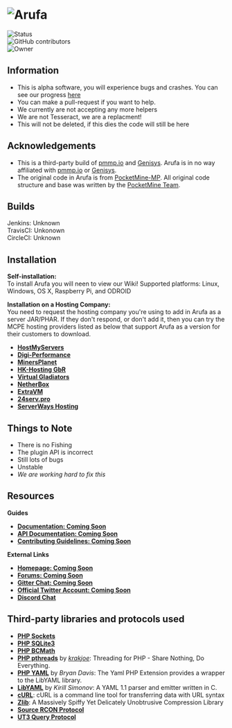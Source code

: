 # ![Arufa](http://i.imgur.com/lRJl9gu.jpg)
![Status](https://img.shields.io/badge/stability-alpha-ff69b4.svg)<br>
![GitHub contributors](https://img.shields.io/github/contributors/ArufaTeam/Arufa.svg)<br>
![Owner](https://img.shields.io/badge/owner-AppleDevelops-green.svg)
## Information

- This is alpha software, you will experience bugs and crashes. You can see our progress [here](https://github.com/ArufaTeam/Arufa/milestones)
- You can make a pull-request if you want to help.
- We currently are not accepting any more helpers
- We are not Tesseract, we are a replacment!
- This will not be deleted, if this dies the code will still be here


## Acknowledgements

- This is a third-party build of [pmmp.io](https://github.com/pmmp/PocketMine-MP) and [Genisys](https://github.com/iTXTech/Genisys). Arufa is in no way affiliated with [pmmp.io](https://github.com/pmmp/PocketMine-MP) or [Genisys](https://github.com/iTXTech/Genisys).
- The original code in Arufa is from [PocketMine-MP](https://github.com/PocketMine/PocketMine-MP). All original code structure and base was written by the [PocketMine Team](https://github.com/PocketMine).

## Builds

Jenkins: Unknown<br>
TravisCI: Unkonown<br>
CircleCI: Unknown<br>

## Installation

**Self-installation:**<br>
To install Arufa you will neen to view our Wiki!
Supported platforms: Linux, Windows, OS X, Raspberry Pi, and ODROID

**Installation on a Hosting Company:**<br>
You need to request the hosting company you're using to add in Arufa as a server JAR/PHAR. If they don't respond, or don't add it, then you can try the MCPE hosting providers listed as below that support Arufa as a version for their customers to download.

* __[HostMyServers](https://hostmyservers.com)__
* __[Digi-Performance](https://digi-performance.net/mcpe-list.php)__
* __[MinersPlanet](http://minersplanet.com)__
* __[HK-Hosting GbR](https://hk-hosting.de)__
* __[Virtual Gladiators](http://virtualgladiators.com)__
* __[NetherBox](https://netherbox.com/?promo=IMAGICAL)__
* __[ExtraVM](https://www.extravm.com/minecraft.html)__
* __[24serv.pro](https://24serv.pro)__ 
* __[ServerWays Hosting](https://serverwayshosting.com)__

## Things to Note

- There is no Fishing
- The plugin API is incorrect
- Still lots of bugs
- Unstable
- *We are working hard to fix this*


## Resources

**Guides**
* __[Documentation: Coming Soon](#)__
* __[API Documentation: Coming Soon](#)__
* __[Contributing Guidelines: Coming Soon](#)__

**External Links**
* __[Homepage: Coming Soon](#)__
* __[Forums: Coming Soon](#)__
* __[Gitter Chat: Coming Soon](#)__
* __[Official Twitter Account: Coming Soon](#)__
* __[Discord Chat](https://discord.gg/dszqrsf)__

## Third-party libraries and protocols used

* __[PHP Sockets](http://php.net/manual/en/book.sockets.php)__
* __[PHP SQLite3](http://php.net/manual/en/book.sqlite3.php)__
* __[PHP BCMath](http://php.net/manual/en/book.bc.php)__
* __[PHP pthreads](http://pthreads.org/)__ by _[krakjoe](https://github.com/krakjoe)_: Threading for PHP - Share Nothing, Do Everything.
* __[PHP YAML](https://code.google.com/p/php-yaml/)__ by _Bryan Davis_: The Yaml PHP Extension provides a wrapper to the LibYAML library.
* __[LibYAML](http://pyyaml.org/wiki/LibYAML)__ by _Kirill Simonov_: A YAML 1.1 parser and emitter written in C.
* __[cURL](http://curl.haxx.se/)__: cURL is a command line tool for transferring data with URL syntax
* __[Zlib](http://www.zlib.net/)__: A Massively Spiffy Yet Delicately Unobtrusive Compression Library
* __[Source RCON Protocol](https://developer.valvesoftware.com/wiki/Source_RCON_Protocol)__
* __[UT3 Query Protocol](http://wiki.unrealadmin.org/UT3_query_protocol)__

